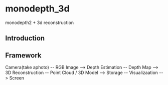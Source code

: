 # monodepth_3d
monodepth2 + 3d reconstruction

## Introduction

## Framework
Camera(take aphoto) -- RGB Image --> Depth Estimation -- Depth Map --> 3D Reconstruction -- Point Cloud / 3D Model --> Storage -- Visualizaation --> Screen
